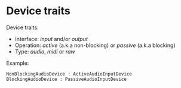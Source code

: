 

Device traits
========

Device traits:

- Interface: *input* and/or *output*
- Operation: *active* (a.k.a non-blocking) or *passive* (a.k.a blocking)
- Type: *audio*, *midi* or *raw*

Example:
    
    NonBlockingAudioDevice : ActiveAudioInputDevice
    BlockingAudioDevice : PassiveAudioInputDevice


